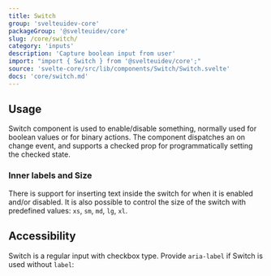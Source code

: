 ```yaml
---
title: Switch
group: 'svelteuidev-core'
packageGroup: '@svelteuidev/core'
slug: /core/switch/
category: 'inputs'
description: 'Capture boolean input from user'
import: "import { Switch } from '@svelteuidev/core';"
source: 'svelte-core/src/lib/components/Switch/Switch.svelte'
docs: 'core/switch.md'
---
```


<script lang="ts">
    import { SimpleGrid, Switch, Group } from '@svelteuidev/core';
    import { Heading, Preview, mobile } from 'components';

    const switchCode = `
    <script>
        import { Switch } from '@svelteuidev/core';
    <\/script>

    <Switch label="I agree to sell my privacy" size="md" color="teal"\/>
    <Switch onLabel="ON" offLabel="OFF" label="Setting 1" size="xl" color="pink"\/>
    <Switch checked size="xs"\/>
    `;
    const labelSwitch = `
    <script>
        import { Switch } from '@svelteuidev/core';
    <\/script>

    <Switch size='sm' onLabel="ON" offLabel="OFF" \/>
    <Switch size='md' onLabel="ON" offLabel="OFF" \/>
    <Switch size='lg' onLabel="ON" offLabel="OFF" \/>
    <Switch size='xl' onLabel="ON" offLabel="OFF" \/>
    `;
    const accessibilitySwitch = `
    <script>
        import { Switch } from '@svelteuidev/core';
    <\/script>

    <Switch \/> // -> not ok, input is not labeled
    <Switch label="I agree to everything" \/> // -> ok, input and label is connected
    <Switch aria-label="I agree to everything" \/> // -> ok, label is not visible but will be announced by screen reader
    `;
</script>

<Heading />

## Usage

Switch component is used to enable/disable something, normally used for boolean values or for binary actions. The component dispatches an on change event, and supports a checked prop for programmatically setting the checked state.

<Preview code={switchCode}>
        <Group>
            <Switch color='pink' checked size="xs"/>
            <Switch radius='sm' size="md"/>
            <Switch checked size="xs"/>
        </Group>
        <Switch label="I agree to sell my privacy" size="md" color="teal"/>
        <Switch onLabel="ON" offLabel="OFF" label="Setting 1" size="xl" color="pink"/>
</Preview>

### Inner labels and Size

There is support for inserting text inside the switch for when it is enabled and/or disabled. It is also possible to control the size of the switch with predefined values: `xs`, `sm`, `md`, `lg`, `xl`.

<Preview code={labelSwitch} cols={4}>
        <Switch size='sm' onLabel="ON" offLabel="OFF" />
        <Switch size='md' onLabel="ON" offLabel="OFF" />
        <Switch size='lg' onLabel="ON" offLabel="OFF" />
        <Switch size='xl' onLabel="ON" offLabel="OFF" />
</Preview>

## Accessibility

Switch is a regular input with checkbox type. Provide `aria-label` if Switch is used without `label`:

<Preview code={accessibilitySwitch}>
        <Switch label="I agree to everything" />
        <Switch aria-label="I agree to everything" />
        <Switch />
</Preview>
